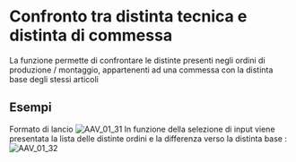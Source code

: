 # Confronto tra distinta tecnica e distinta di commessa
La funzione permette di confrontare le distinte presenti negli ordini di produzione / montaggio, appartenenti ad una commessa con la distinta base degli stessi articoli

## Esempi
Formato di lancio
![AAV_01_31](http://doc.smeup.com/immagini/AAV_01_03/AAV_01_31.png)
In funzione della selezione di input viene presentata la lista delle distinte ordini e la differenza verso la distinta base : 
![AAV_01_32](http://doc.smeup.com/immagini/AAV_01_03/AAV_01_32.png)
